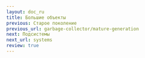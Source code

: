 ```yaml
---
layout: doc_ru
title: Большие объекты
previous: Старое поколение
previous_url: garbage-collector/mature-generation
next: Подсистемы
next_url: systems
review: true
---
```

